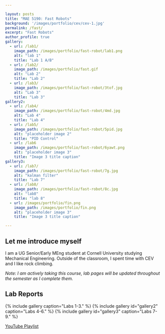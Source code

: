 ```yaml
---

layout: posts
title: "MAE 5190: Fast Robots"
background: '/images/portfolio/cev/cev-1.jpg'
permalink: /fast/
excerpt: "Fast Robots"
author_profile: true
gallery:
  - url: /lab1/
    image_path: /images/portfolio/fast-robot/lab1.png
    alt: "lab 1"
    title: "Lab 1 A/B"
  - url: /lab2/
    image_path: /images/portfolio/fast.gif
    alt: "Lab 2"
    title: "Lab 2"
  - url: /lab3/
    image_path: /images/portfolio/fast-robot/3tof.jpg
    alt: "Lab 3"
    title: "Lab 3"
gallery2:
  - url: /lab4/
    image_path: /images/portfolio/fast-robot/4md.jpg
    alt: "Lab 4"
    title: "Lab 4"
  - url: /lab5/
    image_path: /images/portfolio/fast-robot/5pid.jpg
    alt: "placeholder image 2"
    title: "PID Control"
  - url: /lab6
    image_path: /images/portfolio/fast-robot/6yawt.png
    alt: "placeholder image 3"
    title: "Image 3 title caption"
gallery3:
  - url: /lab7/
    image_path: /images/portfolio/fast-robot/7g.jpg
    alt: "kalman filter"
    title: "Lab 7"
  - url: /lab8/
    image_path: /images/portfolio/fast-robot/8c.jpg
    alt: "lab8"
    title: "lab 8"
  - url: /images/portfolio/fin.png
    image_path: /images/portfolio/fin.png
    alt: "placeholder image 3"
    title: "Image 3 title caption"

---
```


## Let me introduce myself
I am a UG Senior/Early MEng student at Cornell University studying Mechanical Engineering. Outside of the classroom, I spent time with CEV and I like rock climbing.

*Note: I am actively taking this course, lab pages will be updated throughout the semester as I complete them.*

## Lab Reports
{% include gallery caption="Labs 1-3." %}
{% include gallery id="gallery2" caption="Labs 4-6." %}
{% include gallery id="gallery3" caption="Labs 7-9." %}



[YouTube Playlist](https://www.youtube.com/playlist?list=PLBO_ctcwR7rnDA0wUdHClEHHy3owbuQsL)
